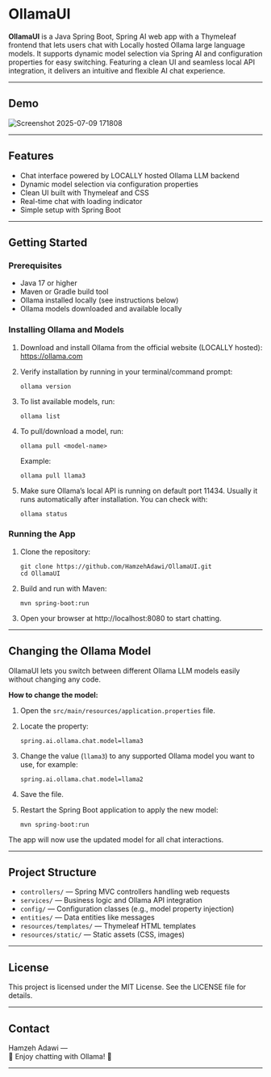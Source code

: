 
# OllamaUI

**OllamaUI** is a Java Spring Boot, Spring AI web app with a Thymeleaf frontend that lets users chat with Locally hosted Ollama large language models. It supports dynamic model selection via Spring AI and configuration properties for easy switching. Featuring a clean UI and seamless local API integration, it delivers an intuitive and flexible AI chat experience.

---
## Demo

![Screenshot 2025-07-09 171808](https://github.com/user-attachments/assets/0732f213-f42b-411f-8101-28767c1cc78d)

---

## Features

- Chat interface powered by LOCALLY hosted Ollama LLM backend  
- Dynamic model selection via configuration properties  
- Clean UI built with Thymeleaf and CSS  
- Real-time chat with loading indicator  
- Simple setup with Spring Boot  

---

## Getting Started

### Prerequisites

- Java 17 or higher  
- Maven or Gradle build tool  
- Ollama installed locally (see instructions below)  
- Ollama models downloaded and available locally  

### Installing Ollama and Models

1. Download and install Ollama from the official website (LOCALLY hosted):  
   https://ollama.com  

2. Verify installation by running in your terminal/command prompt:  
   ```
   ollama version
   ```

3. To list available models, run:  
   ```
   ollama list
   ```

4. To pull/download a model, run:  
   ```
   ollama pull <model-name>
   ```  
   Example:  
   ```
   ollama pull llama3
   ```

5. Make sure Ollama’s local API is running on default port 11434. Usually it runs automatically after installation. You can check with:  
   ```
   ollama status
   ```

### Running the App

1. Clone the repository:  
   ```
   git clone https://github.com/HamzehAdawi/OllamaUI.git
   cd OllamaUI
   ```

2. Build and run with Maven:  
   ```
   mvn spring-boot:run
   ```

3. Open your browser at http://localhost:8080 to start chatting.

---

## Changing the Ollama Model

OllamaUI lets you switch between different Ollama LLM models easily without changing any code.

**How to change the model:**

1. Open the `src/main/resources/application.properties` file.

2. Locate the property:  
   ```
   spring.ai.ollama.chat.model=llama3
   ```

3. Change the value (`llama3`) to any supported Ollama model you want to use, for example:  
   ```
   spring.ai.ollama.chat.model=llama2
   ```

4. Save the file.

5. Restart the Spring Boot application to apply the new model:  
   ```
   mvn spring-boot:run
   ```

The app will now use the updated model for all chat interactions.

---

## Project Structure

- `controllers/` — Spring MVC controllers handling web requests  
- `services/` — Business logic and Ollama API integration  
- `config/` — Configuration classes (e.g., model property injection)  
- `entities/` — Data entities like messages  
- `resources/templates/` — Thymeleaf HTML templates  
- `resources/static/` — Static assets (CSS, images)  

---

## License

This project is licensed under the MIT License. See the LICENSE file for details.

---

## Contact

Hamzeh Adawi —  
🤖 Enjoy chatting with Ollama!  🤖


---

 
